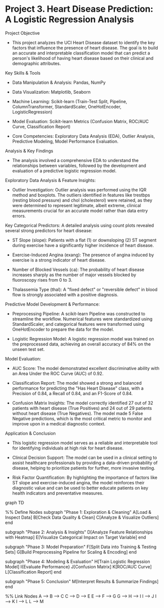 # Project 3. Heart Disease Prediction: A Logistic Regression Analysis

Project Objective
 - This project analyzes the UCI Heart Disease dataset to identify the key factors that influence the presence of heart disease. The goal is to build an accurate and interpretable classification model that can predict a person's likelihood of having heart disease based on their clinical and demographic attributes.

Key Skills & Tools
- Data Manipulation & Analysis: Pandas, NumPy

- Data Visualization: Matplotlib, Seaborn

- Machine Learning: Scikit-learn (Train-Test Split, Pipeline, ColumnTransformer, StandardScaler, OneHotEncoder, LogisticRegression)

- Model Evaluation: Scikit-learn Metrics (Confusion Matrix, ROC/AUC Curve, Classification Report)

- Core Competencies: Exploratory Data Analysis (EDA), Outlier Analysis, Predictive Modeling, Model Performance Evaluation.

Analysis & Key Findings
 - The analysis involved a comprehensive EDA to understand the relationships between variables, followed by the development and evaluation of a predictive logistic regression model.

Exploratory Data Analysis & Feature Insights:
 - Outlier Investigation: Outlier analysis was performed using the IQR method and boxplots. The outliers identified in features like trestbps (resting blood pressure) and chol (cholesterol) were retained, as they were determined to represent legitimate, albeit extreme, clinical measurements crucial for an accurate model rather than data entry errors.

Key Categorical Predictors: A detailed analysis using count plots revealed several strong predictors for heart disease:

- ST Slope (slope): Patients with a flat (1) or downsloping (2) ST segment during exercise have a significantly higher incidence of heart disease.

- Exercise-Induced Angina (exang): The presence of angina induced by exercise is a strong indicator of heart disease.

- Number of Blocked Vessels (ca): The probability of heart disease increases sharply as the number of major vessels blocked by fluoroscopy rises from 0 to 3.

- Thalassemia Type (thal): A "fixed defect" or "reversible defect" in blood flow is strongly associated with a positive diagnosis.

Predictive Model Development & Performance:
 - Preprocessing Pipeline: A scikit-learn Pipeline was constructed to streamline the workflow. Numerical features were standardized using StandardScaler, and categorical features were transformed using OneHotEncoder to prepare the data for the model.

 - Logistic Regression Model: A logistic regression model was trained on the preprocessed data, achieving an overall accuracy of 84% on the unseen test set.

Model Evaluation:

- AUC Score: The model demonstrated excellent discriminative ability with an Area Under the ROC Curve (AUC) of 0.92.

- Classification Report: The model showed a strong and balanced performance for predicting the "Has Heart Disease" class, with a Precision of 0.84, a Recall of 0.84, and an F1-Score of 0.84.

- Confusion Matrix Insights: The model correctly identified 27 out of 32 patients with heart disease (True Positives) and 24 out of 29 patients without heart disease (True Negatives). The model made 5 False Negative predictions, which is the most critical metric to monitor and improve upon in a medical diagnostic context.

Application & Conclusion
- This logistic regression model serves as a reliable and interpretable tool for identifying individuals at high risk for heart disease.

- Clinical Decision Support: The model can be used in a clinical setting to assist healthcare professionals by providing a data-driven probability of disease, helping to prioritize patients for further, more invasive testing.

- Risk Factor Quantification: By highlighting the importance of factors like ST slope and exercise-induced angina, the model reinforces their diagnostic value and can be used to better educate patients on key health indicators and preventative measures.



graph TD

  %% Define Nodes
  subgraph "Phase 1: Exploration & Cleaning"
    A[Load & Inspect Data]
    B[Check Data Quality & Clean]
    C[Analyze & Visualize Outliers]
  end

  subgraph "Phase 2: Analysis & Insights"
    D[Analyze Feature Relationships with Heatmap]
    E[Visualize Categorical Impact on Target Variable]
  end

  subgraph "Phase 3: Model Preparation"
    F[Split Data into Training & Testing Sets]
    G[Build Preprocessing Pipeline for Scaling & Encoding]
  end

  subgraph "Phase 4: Modeling & Evaluation"
    H[Train Logistic Regression Model]
    I{Evaluate Performance}
    J[Confusion Matrix]
    K[ROC/AUC Curve]
    L[Classification Report]
  end

  subgraph "Phase 5: Conclusion"
    M[Interpret Results & Summarize Findings]
  end

  %% Link Nodes
  A --> B --> C
  C --> D --> E
  E --> F --> G
  G --> H --> I
  I --> J
  I --> K
  I --> L
  L --> M

